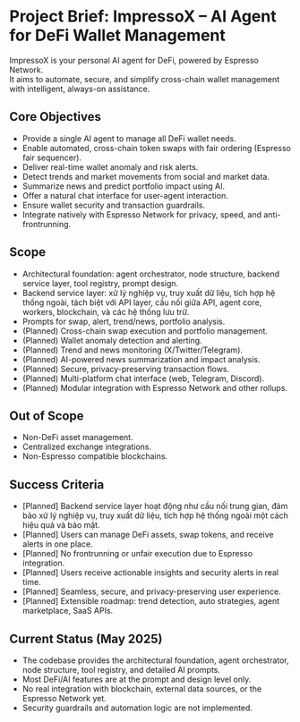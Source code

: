 # Project Brief: ImpressoX – AI Agent for DeFi Wallet Management

ImpressoX is your personal AI agent for DeFi, powered by Espresso Network.  
It aims to automate, secure, and simplify cross-chain wallet management with intelligent, always-on assistance.

## Core Objectives

- Provide a single AI agent to manage all DeFi wallet needs.
- Enable automated, cross-chain token swaps with fair ordering (Espresso fair sequencer).
- Deliver real-time wallet anomaly and risk alerts.
- Detect trends and market movements from social and market data.
- Summarize news and predict portfolio impact using AI.
- Offer a natural chat interface for user-agent interaction.
- Ensure wallet security and transaction guardrails.
- Integrate natively with Espresso Network for privacy, speed, and anti-frontrunning.

## Scope

- Architectural foundation: agent orchestrator, node structure, backend service layer, tool registry, prompt design.
- Backend service layer: xử lý nghiệp vụ, truy xuất dữ liệu, tích hợp hệ thống ngoài, tách biệt với API layer, cầu nối giữa API, agent core, workers, blockchain, và các hệ thống lưu trữ.
- Prompts for swap, alert, trend/news, portfolio analysis.
- (Planned) Cross-chain swap execution and portfolio management.
- (Planned) Wallet anomaly detection and alerting.
- (Planned) Trend and news monitoring (X/Twitter/Telegram).
- (Planned) AI-powered news summarization and impact analysis.
- (Planned) Secure, privacy-preserving transaction flows.
- (Planned) Multi-platform chat interface (web, Telegram, Discord).
- (Planned) Modular integration with Espresso Network and other rollups.

## Out of Scope

- Non-DeFi asset management.
- Centralized exchange integrations.
- Non-Espresso compatible blockchains.

## Success Criteria

- [Planned] Backend service layer hoạt động như cầu nối trung gian, đảm bảo xử lý nghiệp vụ, truy xuất dữ liệu, tích hợp hệ thống ngoài một cách hiệu quả và bảo mật.
- [Planned] Users can manage DeFi assets, swap tokens, and receive alerts in one place.
- [Planned] No frontrunning or unfair execution due to Espresso integration.
- [Planned] Users receive actionable insights and security alerts in real time.
- [Planned] Seamless, secure, and privacy-preserving user experience.
- [Planned] Extensible roadmap: trend detection, auto strategies, agent marketplace, SaaS APIs.

## Current Status (May 2025)

- The codebase provides the architectural foundation, agent orchestrator, node structure, tool registry, and detailed AI prompts.
- Most DeFi/AI features are at the prompt and design level only.
- No real integration with blockchain, external data sources, or the Espresso Network yet.
- Security guardrails and automation logic are not implemented.
